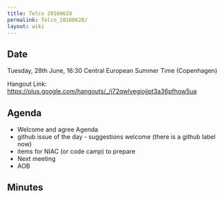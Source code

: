 ```yaml
---
title: Telco 20160628
permalink: Telco_20160628/
layout: wiki
---
```


Date
----

Tuesday, 28th June, 16:30 Central European Summer Time (Copenhagen)

Hangout Link:
<https://plus.google.com/hangouts/_/j72qwlvegiojjpt3a36pfhow5ua>

Agenda
------

-   Welcome and agree Agenda
-   github issue of the day - suggestions welcome (there is a github
    label now)
-   items for NIAC (or code camp) to prepare
-   Next meeting
-   AOB

Minutes
-------
